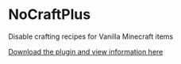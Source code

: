 # NoCraftPlus
Disable crafting recipes for Vanilla Minecraft items

[Download the plugin and view information here](https://www.spigotmc.org/resources/79378/)
